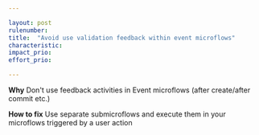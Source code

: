 ```yaml
---

layout: post
rulenumber: 
title:  "Avoid use validation feedback within event microflows"
characteristic: 
impact_prio: 
effort_prio:

---
```


**Why**
Don't use feedback activities in Event microflows (after create/after commit etc.)

**How to fix**
Use separate submicroflows and execute them in your microflows triggered by a user action
